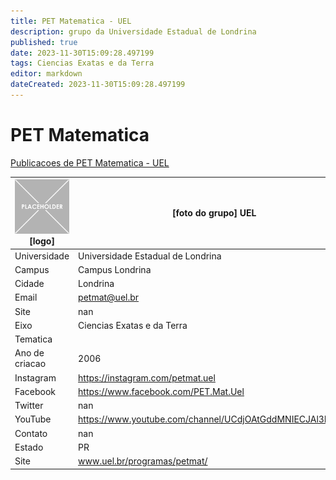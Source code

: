 ```yaml
---
title: PET Matematica - UEL
description: grupo da Universidade Estadual de Londrina
published: true
date: 2023-11-30T15:09:28.497199
tags: Ciencias Exatas e da Terra
editor: markdown
dateCreated: 2023-11-30T15:09:28.497199
---
```


# PET Matematica

[Publicacoes de PET Matematica - UEL](/atividade/34PETMatematicaUEL/feed.md)

| ![placeholder.png](/placeholder.png) [logo] | [foto do grupo] UEL         |
| ------------------------------------------- | ------------------------------------------------- |
| Universidade                                | Universidade Estadual de Londrina      |
| Campus                                      | Campus Londrina            |
| Cidade                                      | Londrina             |
| Email                                       | petmat@uel.br             |
| Site                                        | nan              |
| Eixo                                        | Ciencias Exatas e da Terra              |
| Tematica                                    |           |
| Ano de criacao                              | 2006        |
| Instagram                                   | https://instagram.com/petmat.uel         |
| Facebook                                    | https://www.facebook.com/PET.Mat.Uel          |
| Twitter                                     | nan           |
| YouTube                                     | https://www.youtube.com/channel/UCdjOAtGddMNIECJAl3Nb1rA           |
| Contato                                     | nan         |
| Estado                                      |  PR            |
| Site                                        | www.uel.br/programas/petmat/ |
